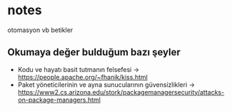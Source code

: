 # notes
otomasyon vb betikler <main>  

## Okumaya değer bulduğum bazı şeyler

- Kodu ve hayatı basit tutmanın felsefesi -> https://people.apache.org/~fhanik/kiss.html 
- Paket yöneticilerinin ve ayna sunucularının güvensizlikleri -> https://www2.cs.arizona.edu/stork/packagemanagersecurity/attacks-on-package-managers.html
